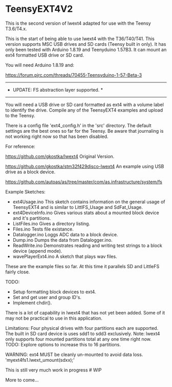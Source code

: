 # TeensyEXT4V2

This is the second version of lwext4 adapted for use with the Teensy T3.6/T4.x. 

This is the start of being able to use lwext4 with the T36/T40/T41. This version supports MSC USB drives and SD cards (Teensy built in only). It has only been tested with Arduino 1.8.19 and Teenyduino 1.57B3. It can mount an ext4 formatted USB drive or SD card.

You will need Arduino 1.8.19 and:

https://forum.pjrc.com/threads/70455-Teensyduino-1-57-Beta-3

*******************************************
* UPDATE: FS abstraction layer supported. *
*******************************************

You will need a USB drive or SD card formatted as ext4 with a volume label to identify the drive. Compile any of the TeensyEXT4 examples and upload to the Teensy.

There is a config file 'ext4_config.h' in the 'src' directory. The default settings are the best ones so far for the Teensy. Be aware that journaling is not working right now so that has been disabled.

For reference:

https://github.com/gkostka/lwext4 Original Version.

https://github.com/gkostka/stm32f429disco-lwext4 An example using USB drive as a block device.

https://github.com/autoas/as/tree/master/com/as.infrastructure/system/fs  

Example Sketches:
- ext4Usage.ino This sketch contains information on the general usage of TeensyEXT4 and is similar to LittlFS_Usage and SdFat_Usage.
- ext4DeviceInfo.ino Gives various stats about a mounted block device and it's partitions.
- ListFiles.ino Gives a directory listing.
- Files.ino Tests file existance.
- Datalogger.ino Loggs ADC data to a block device.
- Dump.ino Dumps the data from Datalogger.ino.
- ReadWrite.ino Demonstrates reading and writing test strings to a block device (append mode).
- wavePlayerExt4.ino A sketch that plays wav files.

These are the example files so far.
At this time it parallels SD and LittleFS fairly close.

TODO:

- Setup formatting block devices to ext4.
- Set and get user and group ID's.
- Implement chdir().

There is a lot of capability in lwext4 that has not yet been added. Some of it may not be practical to use in this application.

Limitations:
 Four physical drives with four partitions each are supported.
 The built in SD card device is uses sdd1 to sdd3 exclusively.
 Note: lwext4 only supports four mounted partitions total
       at any one time right now.
 TODO: Explore options to increase this to 16 partitions.
 
 WARNING: ext4 MUST be cleanly un-mounted to avoid data loss.
          'myext4fs1.lwext_umount(sdxx);'

This is still very much work in progress # WIP

More to come...
